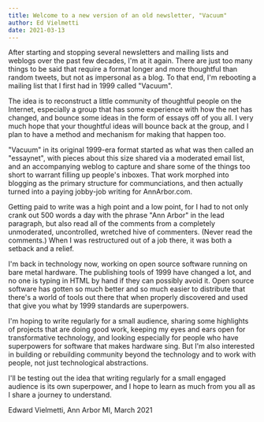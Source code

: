 ```yaml
---
title: Welcome to a new version of an old newsletter, "Vacuum"
author: Ed Vielmetti
date: 2021-03-13
---
```

After starting and stopping several newsletters and mailing lists and
weblogs over the past few decades, I'm at it again.  There are just too
many things to be said that require a format longer and more thoughtful
than random tweets, but not as impersonal as a blog. To that end, I'm
rebooting a mailing list that I first had in 1999 called "Vacuum".

The idea is to reconstruct a little community of thoughtful people
on the Internet, especially a group that has some experience with
how the net has changed, and bounce some ideas in the form of essays
off of you all. I very much hope that your thoughtful ideas will
bounce back at the group, and I plan to have a method and mechanism
for making that happen too.

"Vacuum" in its original 1999-era format started as what was then
called an "essaynet", with pieces about this size shared via a moderated
email list, and an accompanying weblog to capture and share some
of the things too short to warrant filling up people's inboxes.
That work morphed into blogging as the primary structure for
communciations, and then actually turned into a paying jobby-job
writing for AnnArbor.com.

Getting paid to write was a high point and a low point, for I had
to not only crank out 500 words a day with the phrase "Ann Arbor"
in the lead paragraph, but also read all of the comments from
a completely unmoderated, uncontrolled, wretched hive of commenters.
(Never read the comments.) When I was restructured out of a job there,
it was both a setback and a relief.

I'm back in technology now, working on open source software running
on bare metal hardware. The publishing tools of 1999 have changed
a lot, and no one is typing in HTML by hand if they can possibly
avoid it. Open source software has gotten so much better and so
much easier to distribute that there's a world of tools out there
that when properly discovered and used that give you what by
1999 standards are superpowers.

I'm hoping to write regularly for a small audience, sharing some
highlights of projects that are doing good work, keeping my eyes
and ears open for transformative technology, and looking especially
for people who have superpowers for software that makes hardware sing.
But I'm also interested in building or rebuilding community beyond
the technology and to work with people, not just technological
abstractions.

I'll be testing out the idea that writing regularly for a small engaged
audience is its own superpower, and I hope to learn as much from you
all as I share a journey to understand.

Edward Vielmetti, Ann Arbor MI, March 2021
